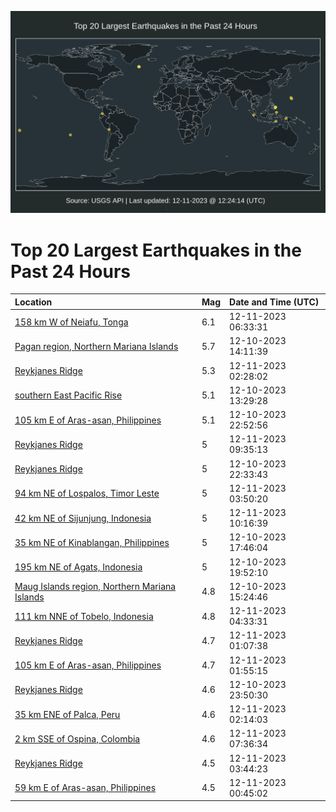 ![Map](./map.png)

# Top 20 Largest Earthquakes in the Past 24 Hours

| Location | Mag | Date and Time (UTC) |
|:---|:---|:---|
| [158 km W of Neiafu, Tonga](https://earthquake.usgs.gov/earthquakes/eventpage/us7000li15) | 6.1 | 12-11-2023 06:33:31 |
| [Pagan region, Northern Mariana Islands](https://earthquake.usgs.gov/earthquakes/eventpage/us7000lhxd) | 5.7 | 12-10-2023 14:11:39 |
| [Reykjanes Ridge](https://earthquake.usgs.gov/earthquakes/eventpage/us7000li0f) | 5.3 | 12-11-2023 02:28:02 |
| [southern East Pacific Rise](https://earthquake.usgs.gov/earthquakes/eventpage/us7000lhxa) | 5.1 | 12-10-2023 13:29:28 |
| [105 km E of Aras-asan, Philippines](https://earthquake.usgs.gov/earthquakes/eventpage/us7000lhzt) | 5.1 | 12-10-2023 22:52:56 |
| [Reykjanes Ridge](https://earthquake.usgs.gov/earthquakes/eventpage/us7000li24) | 5 | 12-11-2023 09:35:13 |
| [Reykjanes Ridge](https://earthquake.usgs.gov/earthquakes/eventpage/us7000lhzr) | 5 | 12-10-2023 22:33:43 |
| [94 km NE of Lospalos, Timor Leste](https://earthquake.usgs.gov/earthquakes/eventpage/us7000li0l) | 5 | 12-11-2023 03:50:20 |
| [42 km NE of Sijunjung, Indonesia](https://earthquake.usgs.gov/earthquakes/eventpage/us7000li28) | 5 | 12-11-2023 10:16:39 |
| [35 km NE of Kinablangan, Philippines](https://earthquake.usgs.gov/earthquakes/eventpage/us7000lhy1) | 5 | 12-10-2023 17:46:04 |
| [195 km NE of Agats, Indonesia](https://earthquake.usgs.gov/earthquakes/eventpage/us7000lhz6) | 5 | 12-10-2023 19:52:10 |
| [Maug Islands region, Northern Mariana Islands](https://earthquake.usgs.gov/earthquakes/eventpage/us7000lhxr) | 4.8 | 12-10-2023 15:24:46 |
| [111 km NNE of Tobelo, Indonesia](https://earthquake.usgs.gov/earthquakes/eventpage/us7000li0w) | 4.8 | 12-11-2023 04:33:31 |
| [Reykjanes Ridge](https://earthquake.usgs.gov/earthquakes/eventpage/us7000li0b) | 4.7 | 12-11-2023 01:07:38 |
| [105 km E of Aras-asan, Philippines](https://earthquake.usgs.gov/earthquakes/eventpage/us7000li0d) | 4.7 | 12-11-2023 01:55:15 |
| [Reykjanes Ridge](https://earthquake.usgs.gov/earthquakes/eventpage/us7000lhzz) | 4.6 | 12-10-2023 23:50:30 |
| [35 km ENE of Palca, Peru](https://earthquake.usgs.gov/earthquakes/eventpage/us7000li0e) | 4.6 | 12-11-2023 02:14:03 |
| [2 km SSE of Ospina, Colombia](https://earthquake.usgs.gov/earthquakes/eventpage/us7000li20) | 4.6 | 12-11-2023 07:36:34 |
| [Reykjanes Ridge](https://earthquake.usgs.gov/earthquakes/eventpage/us7000li0t) | 4.5 | 12-11-2023 03:44:23 |
| [59 km E of Aras-asan, Philippines](https://earthquake.usgs.gov/earthquakes/eventpage/us7000li0a) | 4.5 | 12-11-2023 00:45:02 |
